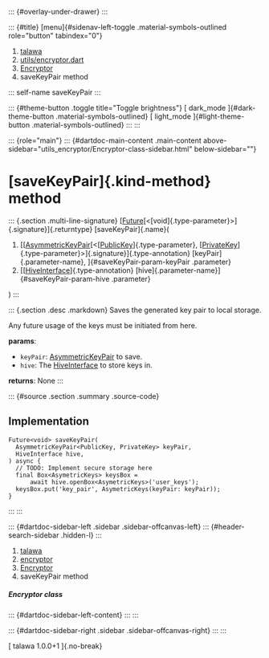 ::: {#overlay-under-drawer}
:::

::: {#title}
[menu]{#sidenav-left-toggle .material-symbols-outlined role="button"
tabindex="0"}

1.  [talawa](../../index.html)
2.  [utils/encryptor.dart](../../utils_encryptor/)
3.  [Encryptor](../../utils_encryptor/Encryptor-class.html)
4.  saveKeyPair method

::: self-name
saveKeyPair
:::

::: {#theme-button .toggle title="Toggle brightness"}
[ dark_mode ]{#dark-theme-button .material-symbols-outlined} [
light_mode ]{#light-theme-button .material-symbols-outlined}
:::
:::

::: {role="main"}
::: {#dartdoc-main-content .main-content above-sidebar="utils_encryptor/Encryptor-class-sidebar.html" below-sidebar=""}
<div>

# [saveKeyPair]{.kind-method} method

</div>

::: {.section .multi-line-signature}
[[Future](https://api.flutter.dev/flutter/dart-core/Future-class.html)[\<[void]{.type-parameter}\>]{.signature}]{.returntype}
[saveKeyPair]{.name}(

1.  [[[AsymmetricKeyPair](https://pub.dev/documentation/pointycastle/3.9.1/pointycastle/AsymmetricKeyPair-class.html)[\<[[PublicKey](https://pub.dev/documentation/pointycastle/3.9.1/pointycastle/PublicKey-class.html)]{.type-parameter},
    [[PrivateKey](https://pub.dev/documentation/pointycastle/3.9.1/pointycastle/PrivateKey-class.html)]{.type-parameter}\>]{.signature}]{.type-annotation}
    [keyPair]{.parameter-name}, ]{#saveKeyPair-param-keyPair .parameter}
2.  [[[HiveInterface](https://pub.dev/documentation/hive/2.2.3/hive/HiveInterface-class.html)]{.type-annotation}
    [hive]{.parameter-name}]{#saveKeyPair-param-hive .parameter}

)
:::

::: {.section .desc .markdown}
Saves the generated key pair to local storage.

Any future usage of the keys must be initiated from here.

**params**:

-   `keyPair`:
    [AsymmetricKeyPair](https://pub.dev/documentation/pointycastle/3.9.1/pointycastle/AsymmetricKeyPair-class.html)
    to save.
-   `hive`: The
    [HiveInterface](https://pub.dev/documentation/hive/2.2.3/hive/HiveInterface-class.html)
    to store keys in.

**returns**: None
:::

::: {#source .section .summary .source-code}
## Implementation

``` language-dart
Future<void> saveKeyPair(
  AsymmetricKeyPair<PublicKey, PrivateKey> keyPair,
  HiveInterface hive,
) async {
  // TODO: Implement secure storage here
  final Box<AsymetricKeys> keysBox =
      await hive.openBox<AsymetricKeys>('user_keys');
  keysBox.put('key_pair', AsymetricKeys(keyPair: keyPair));
}
```
:::
:::

::: {#dartdoc-sidebar-left .sidebar .sidebar-offcanvas-left}
::: {#header-search-sidebar .hidden-l}
:::

1.  [talawa](../../index.html)
2.  [encryptor](../../utils_encryptor/)
3.  [Encryptor](../../utils_encryptor/Encryptor-class.html)
4.  saveKeyPair method

##### Encryptor class

::: {#dartdoc-sidebar-left-content}
:::
:::

::: {#dartdoc-sidebar-right .sidebar .sidebar-offcanvas-right}
:::
:::

[ talawa 1.0.0+1 ]{.no-break}
